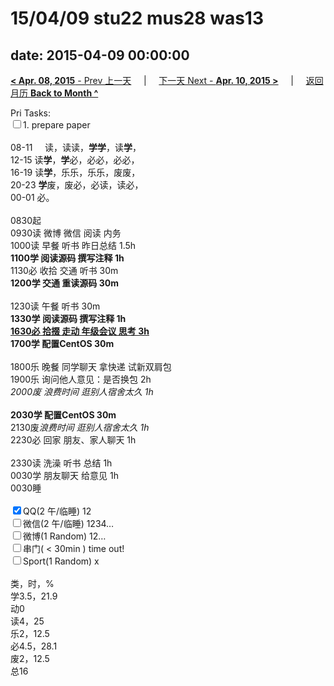 # 15/04/09 stu22 mus28 was13

date: 2015-04-09 00:00:00
---
[**< Apr. 08, 2015** - Prev 上一天](/lifelogs/2015/04/d08.md) &nbsp; &nbsp; | &nbsp; &nbsp; [下一天 Next - **Apr. 10, 2015 >**](/lifelogs/2015/04/d10.md) &nbsp; &nbsp; |  &nbsp; &nbsp; [返回月历 **Back to Month ^**](/lifelogs/2015/04/index.md)
<br/><div>Pri Tasks:<br/><input type="checkbox" />1. prepare paper</div><div><div><br/></div>08-11     读，读读，<b>学学</b>，读<b>学</b>，<br/>12-15 读<b>学</b>，<b>学</b>必，必必，必必，<br/>16-19 读<b>学</b>，乐乐，乐乐，废废，<br/>20-23 <b>学</b>废，废必，必读，读必，</div><div>00-01 必。</div><div><div><br/></div>0830起<br/>0930读 微博 微信 阅读 内务</div><div>1000读 早餐 听书 昨日总结 1.5h</div><div><b>1100</b><b>学 阅读源码 撰写注释</b><b> 1h</b></div><div><div>1130必 收拾 交通 听书 30m</div><div><b>1200学 交通 重读源码 30m</b></div><div><br/></div>1230读 午餐 听书 30m</div><div><b>1330</b><b>学 阅读源码 撰写注释</b><b> 1h</b></div><div><u><b>1630必 拾掇 走动 年级会议 思考 3h</b></u></div><div><b>1700学</b><b> 配置CentOS 30m</b><div><br/></div>1800乐 晚餐 同学聊天 拿快递 试新双肩包</div><div>1900乐 询问他人意见：是否换包 2h</div><div><i>2000废 浪费时间 逛别人宿舍太久 1</i><i>h</i></div><div><i><br/></i></div><div><b>2030学 配置CentOS 30m</b><div>2130废<i>浪费时间 逛别人宿舍太久 1h</i></div>2230必 回家 朋友、家人聊天 1h<br/><br/></div><div>2330读 洗澡 听书 总结 1h</div><div>0030学 朋友聊天 给意见 1h</div><div>0030睡</div><div><br/></div><div><input type="checkbox" checked="true" />QQ(2 午/临睡) 12<br/><input type="checkbox" />微信(2 午/临睡) 1234…<br/><input type="checkbox" />微博(1 Random) 12…</div><div><input type="checkbox" />串门( < 30min ) time out!</div><div><input type="checkbox" />Sport(1 Random) x</div><div><div><br/></div>类，时，%<br/>学3.5，21.9<br/>动0<br/>读4，25<br/>乐2，12.5<br/>必4.5，28.1<br/>废2，12.5<br/>总16</div>
